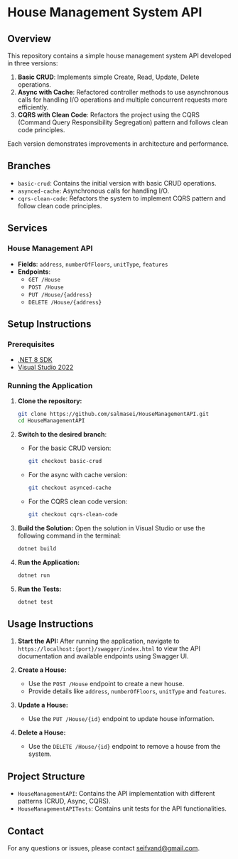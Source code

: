 # House Management System API

## Overview

This repository contains a simple house management system API developed in three versions:
1. **Basic CRUD**: Implements simple Create, Read, Update, Delete operations.
2. **Async with Cache**: Refactored controller methods to use asynchronous calls for handling I/O operations and multiple concurrent requests more efficiently.
3. **CQRS with Clean Code**: Refactors the project using the CQRS (Command Query Responsibility Segregation) pattern and follows clean code principles.

Each version demonstrates improvements in architecture and performance.

## Branches

- `basic-crud`: Contains the initial version with basic CRUD operations.
- `asynced-cache`: Asynchronous calls for handling I/O.
- `cqrs-clean-code`: Refactors the system to implement CQRS pattern and follow clean code principles.

## Services

### House Management API

- **Fields**: `address`, `numberOfFloors`, `unitType`, `features`
- **Endpoints**:
  - `GET /House`
  - `POST /House`
  - `PUT /House/{address}`
  - `DELETE /House/{address}`

## Setup Instructions

### Prerequisites
- [.NET 8 SDK](https://dotnet.microsoft.com/download/dotnet/8.0)
- [Visual Studio 2022](https://visualstudio.microsoft.com/vs/)

### Running the Application

1. **Clone the repository:**
    ```bash
    git clone https://github.com/salmasei/HouseManagementAPI.git
    cd HouseManagementAPI
    ```

2. **Switch to the desired branch**:
    - For the basic CRUD version:
        ```bash
        git checkout basic-crud
        ```
    - For the async with cache version:
        ```bash
        git checkout asynced-cache
        ```
    - For the CQRS clean code version:
        ```bash
        git checkout cqrs-clean-code
        ```

3. **Build the Solution:**
    Open the solution in Visual Studio or use the following command in the terminal:
    ```bash
    dotnet build
    ```

4. **Run the Application:**
    ```bash
    dotnet run
    ```

5. **Run the Tests:**
    ```bash
    dotnet test
    ```

## Usage Instructions

1. **Start the API:**
    After running the application, navigate to `https://localhost:{port}/swagger/index.html` to view the API documentation and available endpoints using Swagger UI.

2. **Create a House:**
    - Use the `POST /House` endpoint to create a new house.
    - Provide details like `address`, `numberOfFloors`, `unitType` and `features`.

3. **Update a House:**
    - Use the `PUT /House/{id}` endpoint to update house information.

4. **Delete a House:**
    - Use the `DELETE /House/{id}` endpoint to remove a house from the system.

## Project Structure

- `HouseManagementAPI`: Contains the API implementation with different patterns (CRUD, Async, CQRS).
- `HouseManagementAPITests`: Contains unit tests for the API functionalities.

## Contact

For any questions or issues, please contact [seifvand@gmail.com](mailto:seifvand@gmail.com).
